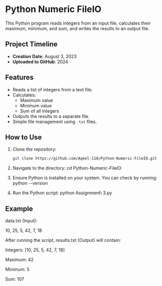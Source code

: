 # Python Numeric FileIO

This Python program reads integers from an input file, calculates their maximum, minimum, and sum, and writes the results to an output file.

## Project Timeline
- **Creation Date**: August 3, 2023
- **Uploaded to GitHub**: 2024

## Features

- Reads a list of integers from a text file.
- Calculates:
  - Maximum value
  - Minimum value
  - Sum of all integers
- Outputs the results to a separate file.
- Simple file management using `.txt` files.

## How to Use

1. Clone the repository:
   ```bash
   git clone https://github.com/Aqeel-110/Python-Numeric-FileIO.git
   
2. Navigate to the directory:
   cd Python-Numeric-FileIO

3. Ensure Python is installed on your system. You can check by running:
   python --version

4. Run the Python script:
   python Assignment\ 3.py

## Example

data.txt (Input):

10, 25, 5, 42, 7, 18

After running the script, results.txt (Output) will contain:

Integers: [10, 25, 5, 42, 7, 18]

Maximum: 42

Minimum: 5

Sum: 107

